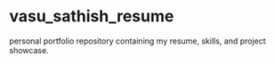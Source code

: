 # vasu_sathish_resume
personal portfolio repository containing my resume, skills, and project showcase.

